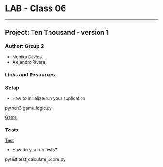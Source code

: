 # LAB - Class 06

---

## Project: Ten Thousand - version 1

### Author: Group 2
* Monika Davies 
* Alejandro Rivera

### Links and Resources

### Setup

* How to initialize/run your application

python3 game_logic.py

[Game](http://www.playonlinedicegames.com/farkle)

### Tests

[Test](tests/version_1/test_calculate_score.py)

* How do you run tests?

pytest test_calculate_score.py
